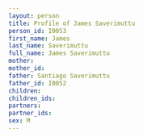 ```yaml
---
layout: person
title: Profile of James Saverimuttu
person_id: I0053
first_name: James
last_name: Saverimuttu
full_name: James Saverimuttu
mother: 
mother_id: 
father: Santiago Saverimuttu
father_id: I0052
children:
children_ids:
partners:
partner_ids:
sex: M
---
```


